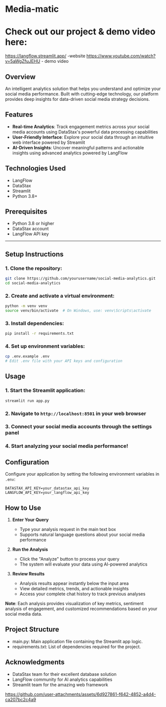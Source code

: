 # Media-matic 

# Check out our project & demo video here:
https://langflow.streamlit.app/ -website
https://www.youtube.com/watch?v=5aWgZfuJEHU - demo video

## Overview
An intelligent analytics solution that helps you understand and optimize your social media performance. Built with cutting-edge technology, our platform provides deep insights for data-driven social media strategy decisions.

## Features

* **Real-time Analytics**: Track engagement metrics across your social media accounts using DataStax's powerful data processing capabilities
* **User-Friendly Interface**: Explore your social data through an intuitive web interface powered by Streamlit
* **AI-Driven Insights**: Uncover meaningful patterns and actionable insights using advanced analytics powered by LangFlow

## Technologies Used
- LangFlow
- DataStax
- Streamlit
- Python 3.8+

## Prerequisites
- Python 3.8 or higher
- DataStax account
- LangFlow API key
---

## Setup Instructions

### 1. Clone the repository:
```bash
git clone https://github.com/yourusername/social-media-analytics.git
cd social-media-analytics
```

### 2. Create and activate a virtual environment:
```bash
python -m venv venv
source venv/bin/activate  # On Windows, use: venv\Scripts\activate
```

### 3. Install dependencies:
```bash
pip install -r requirements.txt
```

### 4. Set up environment variables:
```bash
cp .env.example .env
# Edit .env file with your API keys and configuration
```

## Usage

### 1. Start the Streamlit application:
```bash
streamlit run app.py
```

### 2. Navigate to `http://localhost:8501` in your web browser

### 3. Connect your social media accounts through the settings panel

### 4. Start analyzing your social media performance!

## Configuration

Configure your application by setting the following environment variables in `.env`:

```
DATASTAX_API_KEY=your_datastax_api_key
LANGFLOW_API_KEY=your_langflow_api_key
```

## How to Use

1. **Enter Your Query**
   - Type your analysis request in the main text box
   - Supports natural language questions about your social media performance

2. **Run the Analysis**
   - Click the "Analyze" button to process your query
   - The system will evaluate your data using AI-powered analytics

3. **Review Results**
   - Analysis results appear instantly below the input area
   - View detailed metrics, trends, and actionable insights
   - Access your complete chat history to track previous analyses

**Note**: Each analysis provides visualization of key metrics, sentiment analysis of engagement, and customized recommendations based on your social media data.

## Project Structure
- main.py: Main application file containing the Streamlit app logic.
- requirements.txt: List of dependencies required for the project.

## Acknowledgments

- DataStax team for their excellent database solution
- LangFlow community for AI analytics capabilities
- Streamlit team for the amazing web framework


https://github.com/user-attachments/assets/6d927861-f642-4852-a4d4-ca207bc2c4a9

